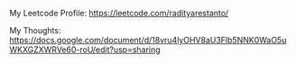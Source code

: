 My Leetcode Profile:
https://leetcode.com/radityarestanto/

My Thoughts:
https://docs.google.com/document/d/18vru4lyOHV8aU3Flb5NNK0WaO5uWKXGZXWRVe60-roU/edit?usp=sharing